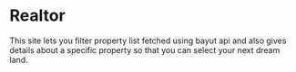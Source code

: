 # Realtor
This site lets you filter property list fetched using bayut api and also gives details about a specific property so that you can select your next dream land.
